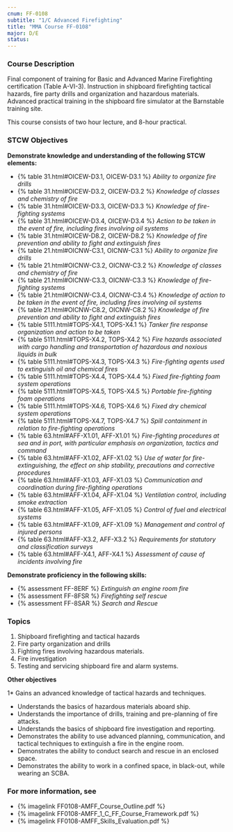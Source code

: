 ```yaml
---
cnum: FF-0108
subtitle: "1/C Advanced Firefighting"
title: "MMA Course FF-0108"
major: D/E
status: 
---
```


### Course Description

Final component of training for Basic and Advanced Marine Firefighting certification (Table A-VI-3). Instruction in shipboard firefighting tactical hazards, fire party drills and organization and hazardous materials. Advanced practical training in the shipboard fire simulator at the Barnstable training site.

This course consists of two hour lecture, and 8-hour practical.


### STCW Objectives

**Demonstrate knowledge and understanding of the following STCW elements:**

* {% table 31.html#OICEW-D3.1, OICEW-D3.1 %} *Ability to organize fire drills*
* {% table 31.html#OICEW-D3.2, OICEW-D3.2 %} *Knowledge of classes and chemistry of fire*
* {% table 31.html#OICEW-D3.3, OICEW-D3.3 %} *Knowledge of fire-fighting systems*
* {% table 31.html#OICEW-D3.4, OICEW-D3.4 %} *Action to be taken in the event of fire, including fires involving oil systems*
* {% table 31.html#OICEW-D8.2, OICEW-D8.2 %} *Knowledge of fire prevention and ability to fight and extinguish fires*
* {% table 21.html#OICNW-C3.1, OICNW-C3.1 %} *Ability to organize fire drills*
* {% table 21.html#OICNW-C3.2, OICNW-C3.2 %} *Knowledge of classes and chemistry of fire*
* {% table 21.html#OICNW-C3.3, OICNW-C3.3 %} *Knowledge of fire-fighting systems*
* {% table 21.html#OICNW-C3.4, OICNW-C3.4 %} *Knowledge of action to be taken in the event of fire, including fires involving oil systems*
* {% table 21.html#OICNW-C8.2, OICNW-C8.2 %} *Knowledge of fire prevention and ability to fight and extinguish fires*
* {% table 5111.html#TOPS-X4.1, TOPS-X4.1 %} *Tanker fire response organization and action to be taken*
* {% table 5111.html#TOPS-X4.2, TOPS-X4.2 %} *Fire hazards associated with cargo handling and transportation of hazardous and noxious liquids in bulk*
* {% table 5111.html#TOPS-X4.3, TOPS-X4.3 %} *Fire-fighting agents used to extinguish oil and chemical fires*
* {% table 5111.html#TOPS-X4.4, TOPS-X4.4 %} *Fixed fire-fighting foam system operations*
* {% table 5111.html#TOPS-X4.5, TOPS-X4.5 %} *Portable fire-fighting foam operations*
* {% table 5111.html#TOPS-X4.6, TOPS-X4.6 %} *Fixed dry chemical system operations*
* {% table 5111.html#TOPS-X4.7, TOPS-X4.7 %} *Spill containment in relation to fire-fighting operations*
* {% table 63.html#AFF-X1.01, AFF-X1.01 %} *Fire-fighting procedures at sea and in port, with particular emphasis on organization, tactics and command*
* {% table 63.html#AFF-X1.02, AFF-X1.02 %} *Use of water for fire-extinguishing, the effect on ship stability, precautions and corrective procedures*
* {% table 63.html#AFF-X1.03, AFF-X1.03 %} *Communication and coordination during fire-fighting operations*
* {% table 63.html#AFF-X1.04, AFF-X1.04 %} *Ventilation control, including smoke extraction*
* {% table 63.html#AFF-X1.05, AFF-X1.05 %} *Control of fuel and electrical systems*
* {% table 63.html#AFF-X1.09, AFF-X1.09 %} *Management and control of injured persons*
* {% table 63.html#AFF-X3.2, AFF-X3.2 %} *Requirements for statutory and classification surveys*
* {% table 63.html#AFF-X4.1, AFF-X4.1 %} *Assessment of cause of incidents involving fire*

**Demonstrate proficiency in the following skills:**

* {% assessment FF-8ERF %} *Extinguish an engine room fire*
* {% assessment FF-8FSR %} *Firefighting self rescue*
* {% assessment FF-8SAR %} *Search and Rescue*

### Topics

1.	Shipboard firefighting and tactical hazards
2.	Fire party organization and drills 
3.	Fighting fires involving hazardous materials. 
4.	Fire investigation
5.	Testing and servicing shipboard fire and alarm systems.



**Other objectives**


1*	Gains an advanced knowledge of tactical hazards and techniques.
*	Understands the basics of hazardous materials aboard ship.
*	Understands the importance of drills, training and pre-planning of fire attacks.
*	Understands the basics of shipboard fire investigation and reporting.
*	Demonstrates the ability to use advanced planning, communication, and tactical techniques to extinguish a fire in the engine room.
*	Demonstrates the ability to conduct search and rescue in an enclosed space.
*	Demonstrates the ability to work in a confined space, in black-out, while wearing an SCBA.

### For more information, see 

* {% imagelink FF0108-AMFF_Course_Outline.pdf %} 
* {% imagelink FF0108-AMFF_1_C_FF_Course_Framework.pdf %} 
* {% imagelink FF0108-AMFF_Skills_Evaluation.pdf %} 



